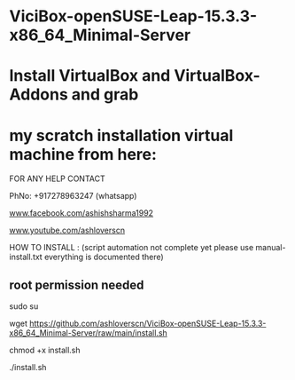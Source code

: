 # ViciBox-openSUSE-Leap-15.3.3-x86_64_Minimal-Server

# Install VirtualBox and VirtualBox-Addons and grab 
# my scratch installation virtual machine from here:


FOR ANY HELP CONTACT 

PhNo: +917278963247 (whatsapp)

www.facebook.com/ashishsharma1992

www.youtube.com/ashloverscn

HOW TO INSTALL : (script automation not complete yet  please use manual-install.txt everything is documented there)
## root permission needed
sudo su

wget https://github.com/ashloverscn/ViciBox-openSUSE-Leap-15.3.3-x86_64_Minimal-Server/raw/main/install.sh

chmod +x install.sh

./install.sh



